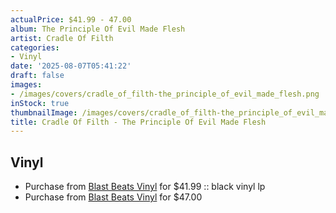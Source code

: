 ```yaml
---
actualPrice: $41.99 - 47.00
album: The Principle Of Evil Made Flesh
artist: Cradle Of Filth
categories:
- Vinyl
date: '2025-08-07T05:41:22'
draft: false
images:
- /images/covers/cradle_of_filth-the_principle_of_evil_made_flesh.png
inStock: true
thumbnailImage: /images/covers/cradle_of_filth-the_principle_of_evil_made_flesh-thumb.png
title: Cradle Of Filth - The Principle Of Evil Made Flesh
---
```


## Vinyl
* Purchase from [Blast Beats Vinyl](https://blastbeatsvinyl.com/products/cradle-of-filth-the-principle-of-evil-made-flesh-classic-black-vinyl-lp) for $41.99 :: black vinyl lp
* Purchase from [Blast Beats Vinyl](https://blastbeatsvinyl.com/products/cradle-of-filth-the-principle-of-evil-made-flesh-aqua-blue-black-marble-vinyl-lp) for $47.00
